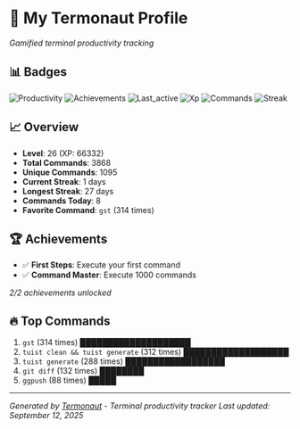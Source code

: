 # 🚀 My Termonaut Profile

*Gamified terminal productivity tracking*

## 📊 Badges

![Productivity](https://img.shields.io/badge/Productivity-80.0%25-green?style=flat-square&logo=terminal&logoColor=white) ![Achievements](https://img.shields.io/badge/Achievements-5%2F10-blue?style=flat-square&logo=terminal&logoColor=white) ![Last_active](https://img.shields.io/badge/Last+Active-3h+ago-green?style=flat-square&logo=terminal&logoColor=white) ![Xp](https://img.shields.io/badge/XP-Level+26+%2866332%2F72900%29-orange?style=flat-square&logo=terminal&logoColor=white) ![Commands](https://img.shields.io/badge/Commands-3868-blue?style=flat-square&logo=terminal&logoColor=white) ![Streak](https://img.shields.io/badge/Streak-1+days-red?style=flat-square&logo=terminal&logoColor=white) 

## 📈 Overview

- **Level**: 26 (XP: 66332)
- **Total Commands**: 3868
- **Unique Commands**: 1095
- **Current Streak**: 1 days
- **Longest Streak**: 27 days
- **Commands Today**: 8
- **Favorite Command**: `gst` (314 times)

## 🏆 Achievements

- ✅ **First Steps**: Execute your first command
- ✅ **Command Master**: Execute 1000 commands

*2/2 achievements unlocked*

## 🔥 Top Commands

1. `gst` (314 times) ████████████████████
2. `tuist clean && tuist generate` (312 times) ███████████████████
3. `tuist generate` (288 times) ██████████████████
4. `git diff` (132 times) ████████
5. `ggpush` (88 times) █████

---

*Generated by [Termonaut](https://github.com/oiahoon/termonaut) - Terminal productivity tracker*
*Last updated: September 12, 2025*
